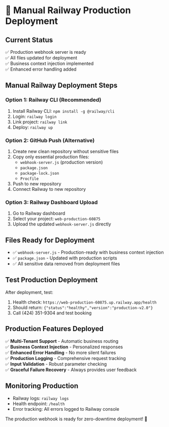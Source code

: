 # 🚀 Manual Railway Production Deployment

## Current Status
✅ Production webhook server is ready  
✅ All files updated for deployment  
✅ Business context injection implemented  
✅ Enhanced error handling added  

## Manual Railway Deployment Steps

### Option 1: Railway CLI (Recommended)
1. Install Railway CLI: `npm install -g @railway/cli`
2. Login: `railway login`
3. Link project: `railway link`
4. Deploy: `railway up`

### Option 2: GitHub Push (Alternative)
1. Create new clean repository without sensitive files
2. Copy only essential production files:
   - `webhook-server.js` (production version)
   - `package.json`
   - `package-lock.json`
   - `Procfile`
3. Push to new repository
4. Connect Railway to new repository

### Option 3: Railway Dashboard Upload
1. Go to Railway dashboard
2. Select your project: `web-production-60875`
3. Upload the updated `webhook-server.js` directly

## Files Ready for Deployment
- ✅ `webhook-server.js` - Production-ready with business context injection
- ✅ `package.json` - Updated with production scripts
- ✅ All sensitive data removed from deployment files

## Test Production Deployment
After deployment, test:
1. Health check: `https://web-production-60875.up.railway.app/health`
2. Should return: `{"status":"healthy","version":"production-v2.0"}`
3. Call (424) 351-9304 and test booking

## Production Features Deployed
✅ **Multi-Tenant Support** - Automatic business routing  
✅ **Business Context Injection** - Personalized responses  
✅ **Enhanced Error Handling** - No more silent failures  
✅ **Production Logging** - Comprehensive request tracking  
✅ **Input Validation** - Robust parameter checking  
✅ **Graceful Failure Recovery** - Always provides user feedback  

## Monitoring Production
- Railway logs: `railway logs`
- Health endpoint: `/health`
- Error tracking: All errors logged to Railway console

The production webhook is ready for zero-downtime deployment! 🎉
